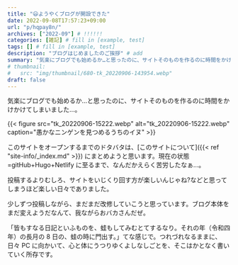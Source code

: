```yaml
---
title: "😃ようやくブログが開設できた"
date: 2022-09-08T17:57:23+09:00
url: "p/hqpay8n/"
archives: ["2022-09"] # !!!!!!
categories: [雑記] # fill in [example, test]
tags: [] # fill in [example, test]
description: "ブログはじめましたのご挨拶" # add
summary: "気楽にブログでも始めるか…と思ったのに、サイトそのものを作るのに時間をかけかけてしまった。"
# thumbnail:
#   src: "img/thumbnail/680-tk_20220906-143954.webp"
draft: false
---
```


気楽にブログでも始めるか…と思ったのに、サイトそのものを作るのに時間をかけかけてしまいました…。

{{< figure
src="tk_20220906-15222.webp"
alt="tk_20220906-15222.webp"
caption="愚かなニンゲンを見つめるうちのイヌ" >}}

このサイトをオープンするまでのドタバタは、[このサイトについて]({{< ref "site-info/_index.md" >}}) にまとめようと思います。現在の状態=gitHub+Hugo+Netlify に至るまで、なんだかえらく苦労したなぁ…。

投稿するよりむしろ、サイトをいじくり回す方が楽しいんじゃね?などと思ってしまうほど楽しい日々でありました。

少しずつ投稿しながら、まだまだ改修していこうと思っています。ブログ本体をまだ変えようだなんて、我ながらおバカさんだぜ。

「皆もすなる日記といふものを、蛙もしてみむとてするなり。それの年（令和四年）の長月の 8 日の、蛙の時に門出す。」てな感じで。つれづれなるままに、日々 PC に向かいて、心と体にうつりゆくよしなしごとを、そこはかとなく書いていく所存です。
